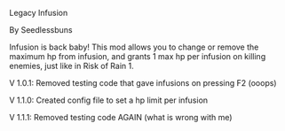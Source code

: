 Legacy Infusion

By Seedlessbuns

Infusion is back baby! This mod allows you to change or remove the maximum hp from infusion, and grants 1 max hp per infusion on killing enemies, just like in Risk of Rain 1.

V 1.0.1: Removed testing code that gave infusions on pressing F2 (ooops)

V 1.1.0: Created config file to set a hp limit per infusion

V 1.1.1: Removed testing code AGAIN (what is wrong with me)